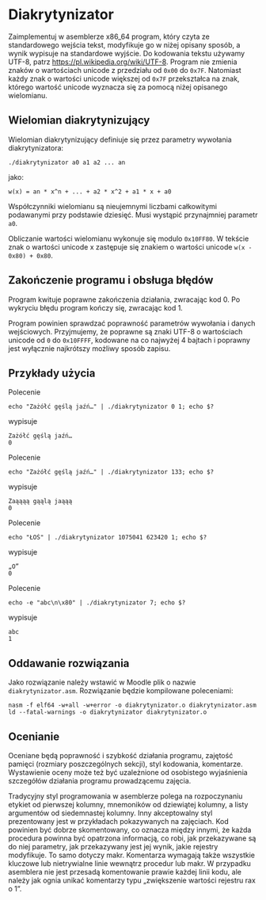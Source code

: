 # Diakrytynizator
Zaimplementuj w asemblerze x86_64 program, który czyta ze standardowego wejścia tekst, modyfikuje go w niżej opisany sposób, a wynik wypisuje na standardowe wyjście. Do kodowania tekstu używamy UTF-8, patrz https://pl.wikipedia.org/wiki/UTF-8. Program nie zmienia znaków o wartościach unicode z przedziału od `0x00` do `0x7F`. Natomiast każdy znak o wartości unicode większej od `0x7F` przekształca na znak, którego wartość unicode wyznacza się za pomocą niżej opisanego wielomianu.

## Wielomian diakrytynizujący
Wielomian diakrytynizujący definiuje się przez parametry wywołania diakrytynizatora:
```
./diakrytynizator a0 a1 a2 ... an
```
jako:
```
w(x) = an * x^n + ... + a2 * x^2 + a1 * x + a0
```
Współczynniki wielomianu są nieujemnymi liczbami całkowitymi podawanymi przy podstawie dziesięć. Musi wystąpić przynajmniej parametr `a0`.

Obliczanie wartości wielomianu wykonuje się modulo `0x10FF80`. W tekście znak o wartości unicode x zastępuje się znakiem o wartości unicode `w(x - 0x80) + 0x80`.

## Zakończenie programu i obsługa błędów
Program kwituje poprawne zakończenia działania, zwracając kod 0. Po wykryciu błędu program kończy się, zwracając kod 1.

Program powinien sprawdzać poprawność parametrów wywołania i danych wejściowych. Przyjmujemy, że poprawne są znaki UTF-8 o wartościach unicode od `0` do `0x10FFFF`, kodowane na co najwyżej 4 bajtach i poprawny jest wyłącznie najkrótszy możliwy sposób zapisu.

## Przykłady użycia
Polecenie
```
echo "Zażółć gęślą jaźń…" | ./diakrytynizator 0 1; echo $?
```
wypisuje
```
Zażółć gęślą jaźń…
0
```
Polecenie
```
echo "Zażółć gęślą jaźń…" | ./diakrytynizator 133; echo $?
```
wypisuje
```
Zaąąąą gąąlą jaąąą
0
```
Polecenie
```
echo "ŁOŚ" | ./diakrytynizator 1075041 623420 1; echo $?
```
wypisuje
```
„O”
0
```
Polecenie
```
echo -e "abc\n\x80" | ./diakrytynizator 7; echo $?
```
wypisuje
```
abc
1
```
## Oddawanie rozwiązania
Jako rozwiązanie należy wstawić w Moodle plik o nazwie `diakrytynizator.asm`. Rozwiązanie będzie kompilowane poleceniami:
```
nasm -f elf64 -w+all -w+error -o diakrytynizator.o diakrytynizator.asm
ld --fatal-warnings -o diakrytynizator diakrytynizator.o
```
## Ocenianie
Oceniane będą poprawność i szybkość działania programu, zajętość pamięci (rozmiary poszczególnych sekcji), styl kodowania, komentarze. Wystawienie oceny może też być uzależnione od osobistego wyjaśnienia szczegółów działania programu prowadzącemu zajęcia.

Tradycyjny styl programowania w asemblerze polega na rozpoczynaniu etykiet od pierwszej kolumny, mnemoników od dziewiątej kolumny, a listy argumentów od siedemnastej kolumny. Inny akceptowalny styl prezentowany jest w przykładach pokazywanych na zajęciach. Kod powinien być dobrze skomentowany, co oznacza między innymi, że każda procedura powinna być opatrzona informacją, co robi, jak przekazywane są do niej parametry, jak przekazywany jest jej wynik, jakie rejestry modyfikuje. To samo dotyczy makr. Komentarza wymagają także wszystkie kluczowe lub nietrywialne linie wewnątrz procedur lub makr. W przypadku asemblera nie jest przesadą komentowanie prawie każdej linii kodu, ale należy jak ognia unikać komentarzy typu „zwiększenie wartości rejestru rax o 1”.
